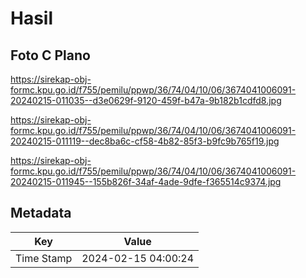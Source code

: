 # Hasil

## Foto C Plano

https://sirekap-obj-formc.kpu.go.id/f755/pemilu/ppwp/36/74/04/10/06/3674041006091-20240215-011035--d3e0629f-9120-459f-b47a-9b182b1cdfd8.jpg

https://sirekap-obj-formc.kpu.go.id/f755/pemilu/ppwp/36/74/04/10/06/3674041006091-20240215-011119--dec8ba6c-cf58-4b82-85f3-b9fc9b765f19.jpg

https://sirekap-obj-formc.kpu.go.id/f755/pemilu/ppwp/36/74/04/10/06/3674041006091-20240215-011945--155b826f-34af-4ade-9dfe-f365514c9374.jpg


## Metadata

| Key        | Value               |
| ---------- | ------------------- |
| Time Stamp | 2024-02-15 04:00:24 |



